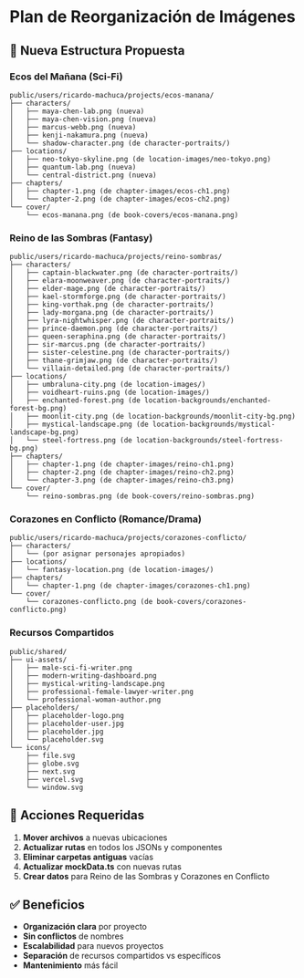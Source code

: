 # Plan de Reorganización de Imágenes

## 📁 Nueva Estructura Propuesta

### **Ecos del Mañana** (Sci-Fi)
```
public/users/ricardo-machuca/projects/ecos-manana/
├── characters/
│   ├── maya-chen-lab.png (nueva)
│   ├── maya-chen-vision.png (nueva)
│   ├── marcus-webb.png (nueva)
│   ├── kenji-nakamura.png (nueva)
│   └── shadow-character.png (de character-portraits/)
├── locations/
│   ├── neo-tokyo-skyline.png (de location-images/neo-tokyo.png)
│   ├── quantum-lab.png (nueva)
│   └── central-district.png (nueva)
├── chapters/
│   ├── chapter-1.png (de chapter-images/ecos-ch1.png)
│   └── chapter-2.png (de chapter-images/ecos-ch2.png)
└── cover/
    └── ecos-manana.png (de book-covers/ecos-manana.png)
```

### **Reino de las Sombras** (Fantasy)
```
public/users/ricardo-machuca/projects/reino-sombras/
├── characters/
│   ├── captain-blackwater.png (de character-portraits/)
│   ├── elara-moonweaver.png (de character-portraits/)
│   ├── elder-mage.png (de character-portraits/)
│   ├── kael-stormforge.png (de character-portraits/)
│   ├── king-vorthak.png (de character-portraits/)
│   ├── lady-morgana.png (de character-portraits/)
│   ├── lyra-nightwhisper.png (de character-portraits/)
│   ├── prince-daemon.png (de character-portraits/)
│   ├── queen-seraphina.png (de character-portraits/)
│   ├── sir-marcus.png (de character-portraits/)
│   ├── sister-celestine.png (de character-portraits/)
│   ├── thane-grimjaw.png (de character-portraits/)
│   └── villain-detailed.png (de character-portraits/)
├── locations/
│   ├── umbraluna-city.png (de location-images/)
│   ├── voidheart-ruins.png (de location-images/)
│   ├── enchanted-forest.png (de location-backgrounds/enchanted-forest-bg.png)
│   ├── moonlit-city.png (de location-backgrounds/moonlit-city-bg.png)
│   ├── mystical-landscape.png (de location-backgrounds/mystical-landscape-bg.png)
│   └── steel-fortress.png (de location-backgrounds/steel-fortress-bg.png)
├── chapters/
│   ├── chapter-1.png (de chapter-images/reino-ch1.png)
│   ├── chapter-2.png (de chapter-images/reino-ch2.png)
│   └── chapter-3.png (de chapter-images/reino-ch3.png)
└── cover/
    └── reino-sombras.png (de book-covers/reino-sombras.png)
```

### **Corazones en Conflicto** (Romance/Drama)
```
public/users/ricardo-machuca/projects/corazones-conflicto/
├── characters/
│   └── (por asignar personajes apropiados)
├── locations/
│   └── fantasy-location.png (de location-images/)
├── chapters/
│   └── chapter-1.png (de chapter-images/corazones-ch1.png)
└── cover/
    └── corazones-conflicto.png (de book-covers/corazones-conflicto.png)
```

### **Recursos Compartidos**
```
public/shared/
├── ui-assets/
│   ├── male-sci-fi-writer.png
│   ├── modern-writing-dashboard.png
│   ├── mystical-writing-landscape.png
│   ├── professional-female-lawyer-writer.png
│   └── professional-woman-author.png
├── placeholders/
│   ├── placeholder-logo.png
│   ├── placeholder-user.jpg
│   ├── placeholder.jpg
│   └── placeholder.svg
└── icons/
    ├── file.svg
    ├── globe.svg
    ├── next.svg
    ├── vercel.svg
    └── window.svg
```

## 🔄 Acciones Requeridas

1. **Mover archivos** a nuevas ubicaciones
2. **Actualizar rutas** en todos los JSONs y componentes
3. **Eliminar carpetas antiguas** vacías
4. **Actualizar mockData.ts** con nuevas rutas
5. **Crear datos** para Reino de las Sombras y Corazones en Conflicto

## ✅ Beneficios

- **Organización clara** por proyecto
- **Sin conflictos** de nombres
- **Escalabilidad** para nuevos proyectos
- **Separación** de recursos compartidos vs específicos
- **Mantenimiento** más fácil
